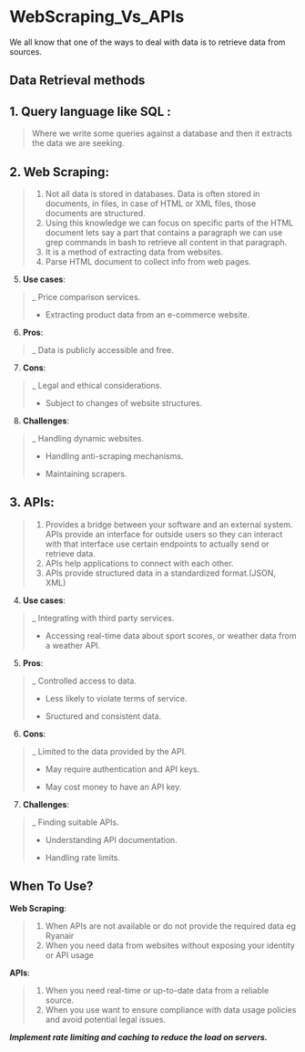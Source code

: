 # WebScraping_Vs_APIs

We all know that one of the ways to deal with data is to retrieve data from sources.

## Data Retrieval methods

## **1. Query language like SQL** :
> Where we write some queries against a database and then it extracts the data we are seeking.

## **2. Web Scraping**:
> 1. Not all data is stored in databases. Data is often stored in documents, in files, in case of HTML or XML files, those documents are structured.
> 2. Using this knowledge we can focus on specific parts of the HTML document lets say a part that contains a paragraph we can use grep commands in bash to retrieve all content in that paragraph.
> 3. It is a method of extracting data from websites.
> 4. Parse HTML document to collect info from web pages.
5. **Use cases**:
> _ Price comparison services.
> + Extracting product data from an e-commerce website.
6. **Pros**:
> _ Data is publicly accessible and free.
7. **Cons**: 
> _ Legal and ethical considerations.
> + Subject to changes of website structures.
8. **Challenges**: 
> _ Handling dynamic websites.
> + Handling anti-scraping mechanisms.
> * Maintaining scrapers.

## **3. APIs**:
> 1. Provides a bridge between your software and an external system. APIs provide an interface for outside users so they can interact with that interface use certain endpoints to actually send or retrieve data.
> 2. APIs help applications to connect with each other.
> 3. APIs provide structured data in a standardized format.(JSON, XML)
4. **Use cases**:
> _ Integrating with third party services.
> + Accessing real-time data about sport scores, or weather data from a weather API.
5. **Pros**:
> _ Controlled access to data.
> + Less likely to violate terms of service.
> * Sructured and consistent data.
6. **Cons**:
> _ Limited to the data provided by the API.
> + May require authentication and API keys.
> * May cost money to have an API key.
7. **Challenges**:
> _ Finding suitable APIs.
> + Understanding API documentation.
> * Handling rate limits.

## When To Use?

**Web Scraping**:
> 1. When APIs are not available or do not provide the required data eg Ryanair
> 2. When you need data from websites without exposing your identity or API usage

**APIs**:
> 1. When you need real-time or up-to-date data from a reliable source.
> 2. When you use want to ensure compliance with data usage policies and avoid potential legal issues.

**_Implement rate limiting and caching to reduce the load on servers._**
